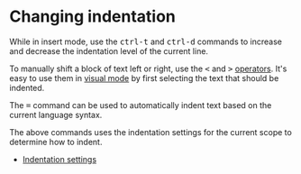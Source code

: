 # Changing indentation

While in insert mode, use the <kbd>ctrl-t</kbd> and <kbd>ctrl-d</kbd> commands
to increase and decrease the indentation level of the current line.

To manually shift a block of text left or right, use the <kbd>&lt;</kbd> and
<kbd>&gt;</kbd> [operators](operators.html). It's easy to use them in
[visual mode](visual.html) by first selecting the text that should be indented.

The <kbd>=</kbd> command can be used to automatically indent text based on
the current language syntax.

The above commands uses the indentation settings for the current scope to
determine how to indent.

  * [Indentation settings](indent_settings.html)
